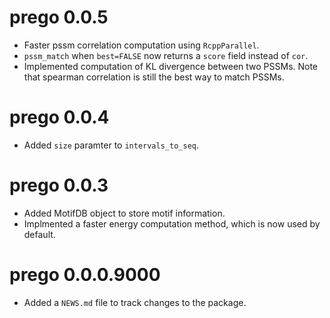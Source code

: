 # prego 0.0.5 

* Faster pssm correlation computation using `RcppParallel`.
* `pssm_match` when `best=FALSE` now returns a `score` field instead of `cor`.
* Implemented computation of KL divergence between two PSSMs. Note that spearman correlation is still the best way to match PSSMs.

# prego 0.0.4

* Added `size` paramter to `intervals_to_seq`.

# prego 0.0.3

* Added MotifDB object to store motif information.
* Implmented a faster energy computation method, which is now used by default.

# prego 0.0.0.9000

* Added a `NEWS.md` file to track changes to the package.
